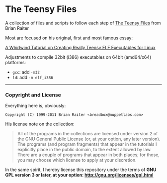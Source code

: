 The Teensy Files
================

A collection of files and scripts to follow each step of
[The Teensy Files](http://www.muppetlabs.com/~breadbox/software/tiny/home.html)
from Brian Raiter

Most are focused on his original, first and most famous essay:

[A Whirlwind Tutorial on Creating Really Teensy ELF Executables for Linux](http://www.muppetlabs.com/~breadbox/software/tiny/teensy.html)

Adjustments to compile 32bit (i386) executables on 64bit (amd64/x64) platforms:
- `gcc`: add `-m32`
- `ld`: add `-m elf_i386`

---

### Copyright and License

Everything here is, obviously:

`Copyright (C) 1999-2011 Brian Raiter <breadbox@muppetlabs.com>`

His license note on the collection:

> All of the programs in the collections are licensed under version 2 of the
GNU General Public License (or, at your option, any later version).
The programs (and program fragments) that appear in the tutorials I explicitly
place in the public domain, to the extent allowed by law.
There are a couple of programs that appear in both places;
for those, you may choose which license to apply at your discretion.

In the same spirit, I hereby license this repository under the terms of
**GNU GPL version 3 or later, at your option: http://gnu.org/licenses/gpl.html**
